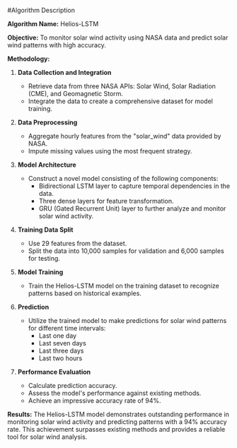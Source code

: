 #Algorithm Description

**Algorithm Name:** Helios-LSTM

**Objective:** To monitor solar wind activity using NASA data and predict solar wind patterns with high accuracy.

**Methodology:**

1. **Data Collection and Integration**
   - Retrieve data from three NASA APIs: Solar Wind, Solar Radiation (CME), and Geomagnetic Storm.
   - Integrate the data to create a comprehensive dataset for model training.

2. **Data Preprocessing**
   - Aggregate hourly features from the "solar_wind" data provided by NASA.
   - Impute missing values using the most frequent strategy.
   
3. **Model Architecture**
   - Construct a novel model consisting of the following components:
     - Bidirectional LSTM layer to capture temporal dependencies in the data.
     - Three dense layers for feature transformation.
     - GRU (Gated Recurrent Unit) layer to further analyze and monitor solar wind activity.
   
4. **Training Data Split**
   - Use 29 features from the dataset.
   - Split the data into 10,000 samples for validation and 6,000 samples for testing.

5. **Model Training**
   - Train the Helios-LSTM model on the training dataset to recognize patterns based on historical examples.
   
6. **Prediction**
   - Utilize the trained model to make predictions for solar wind patterns for different time intervals:
     - Last one day
     - Last seven days
     - Last three days
     - Last two hours
     
7. **Performance Evaluation**
   - Calculate prediction accuracy.
   - Assess the model's performance against existing methods.
   - Achieve an impressive accuracy rate of 94%.
   
**Results:**
The Helios-LSTM model demonstrates outstanding performance in monitoring solar wind activity and predicting patterns with a 94% accuracy rate. This achievement surpasses existing methods and provides a reliable tool for solar wind analysis.
